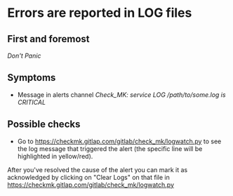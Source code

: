 # Errors are reported in LOG files

## First and foremost

*Don't Panic*

## Symptoms

* Message in alerts channel _Check_MK: service LOG /path/to/some.log is CRITICAL_

## Possible checks

* Go to https://checkmk.gitlap.com/gitlab/check_mk/logwatch.py to see the log message
that triggered the alert (the specific line will be highlighted in yellow/red).

After you've resolved the cause of the alert you can mark it as acknowledged by
clicking on "Clear Logs" on that file in https://checkmk.gitlap.com/gitlab/check_mk/logwatch.py
